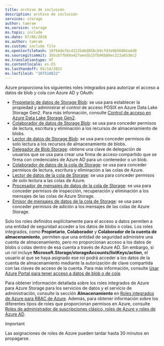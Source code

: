 ```yaml
---
title: archivo de inclusión
description: archivo de inclusión
services: storage
author: tamram
ms.service: storage
ms.topic: include
ms.date: 07/06/2020
ms.author: tamram
ms.custom: include file
ms.openlocfilehash: 18f64defbc4222b46d858cb9cfd3e9b56866a4d0
ms.sourcegitcommit: 3b5cb7fb84a427aee5b15fb96b89ec213a6536c2
ms.translationtype: HT
ms.contentlocale: es-ES
ms.lasthandoff: 04/14/2021
ms.locfileid: "107510822"
---
```

Azure proporciona los siguientes roles integrados para autorizar el acceso a datos de blob y cola con Azure AD y OAuth:

- [Propietario de datos de Storage Blob](../articles/role-based-access-control/built-in-roles.md#storage-blob-data-owner): se usa para establecer la propiedad y administrar el control de acceso POSIX en Azure Data Lake Storage Gen2. Para más información, consulte [Control de acceso en Azure Data Lake Storage Gen2](../articles/storage/blobs/data-lake-storage-access-control.md).
- [Colaborador de datos de Storage Blob](../articles/role-based-access-control/built-in-roles.md#storage-blob-data-contributor): se usa para conceder permisos de lectura, escritura y eliminación a los recursos de almacenamiento de blobs.
- [Lector de datos de Storage Blob](../articles/role-based-access-control/built-in-roles.md#storage-blob-data-reader): se usa para conceder permisos de solo lectura a los recursos de almacenamiento de blobs.
- [Delegador de Blob Storage](../articles/role-based-access-control/built-in-roles.md#storage-blob-delegator): obtiene una clave de delegación de usuarios que se usa para crear una firma de acceso compartido que se firma con credenciales de Azure AD para un contenedor o un blob.
- [Colaborador de datos de la cola de Storage](../articles/role-based-access-control/built-in-roles.md#storage-queue-data-contributor): se usa para conceder permisos de lectura, escritura y eliminación a las colas de Azure.
- [Lector de datos de la cola de Storage](../articles/role-based-access-control/built-in-roles.md#storage-queue-data-reader): se usa para conceder permisos de solo lectura a las colas de Azure.
- [Procesador de mensajes de datos de la cola de Storage](../articles/role-based-access-control/built-in-roles.md#storage-queue-data-message-processor): se usa para conceder permisos de inspección, recuperación y eliminación a los mensajes de las colas de Azure Storage.
- [Emisor de mensajes de datos de la cola de Storage](../articles/role-based-access-control/built-in-roles.md#storage-queue-data-message-sender): se usa para conceder permisos de adición a los mensajes de las colas de Azure Storage.

Solo los roles definidos explícitamente para el acceso a datos permiten a una entidad de seguridad acceder a los datos de blobs o colas. Los roles integrados, como **Propietario**, **Colaborador** y **Colaborador de la cuenta de almacenamiento**, permiten que una entidad de seguridad administre una cuenta de almacenamiento, pero no proporcionan acceso a los datos de blobs o colas dentro de esa cuenta a través de Azure AD. Sin embargo, si un rol incluye **Microsoft.Storage/storageAccounts/listKeys/action**, el usuario al que se haya asignado ese rol podrá acceder a los datos de la cuenta de almacenamiento mediante la autorización de clave compartida con las claves de acceso de la cuenta. Para más información, consulte [Usar Azure Portal para tener acceso a datos de blob o de cola](../articles/storage/blobs/authorize-data-operations-portal.md).

Para obtener información detallada sobre los roles integrados de Azure para Azure Storage para los servicios de datos y el servicio de administración, consulte la sección **Almacenamiento** en [Roles integrados de Azure para RBAC de Azure](../articles/role-based-access-control/built-in-roles.md#storage). Además, para obtener información sobre los diferentes tipos de roles que proporcionan permisos en Azure, consulte [Roles de administrador de suscripciones clásico, roles de Azure y roles de Azure AD](../articles/role-based-access-control/rbac-and-directory-admin-roles.md).

> [!IMPORTANT]
> Las asignaciones de roles de Azure pueden tardar hasta 30 minutos en propagarse.

